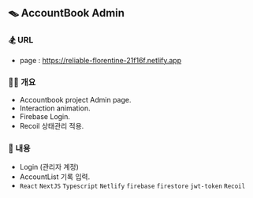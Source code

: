 ## 🪤 AccountBook Admin

### 🏂 URL

- page : https://reliable-florentine-21f16f.netlify.app

### 👨‍🔧 개요

- Accountbook project Admin page.
- Interaction animation.
- Firebase Login.
- Recoil 상태관리 적용.

### 🪬 내용

- Login (관리자 계정)
- AccountList 기록 입력.
- `React` `NextJS` `Typescript` `Netlify` `firebase` `firestore` `jwt-token` `Recoil`

